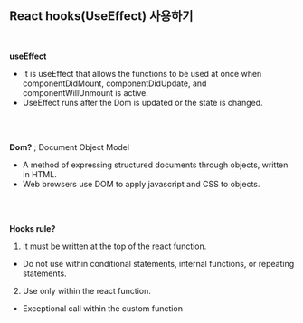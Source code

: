 
## React hooks(UseEffect) 사용하기
<br>

**useEffect**
* It is useEffect that allows the functions to be used at once when componentDidMount, componentDidUpdate, and componentWillUnmount is active.
* UseEffect runs after the Dom is updated or the state is changed.
<br>
<br>

**Dom?** ; Document Object Model
<br>
* A method of expressing structured documents through objects, written in HTML.
* Web browsers use DOM to apply javascript and CSS to objects.
<br>
<br>

**Hooks rule?**
<br>

1. It must be written at the top of the react function.
- Do not use within conditional statements, internal functions, or repeating statements.

2. Use only within the react function.
- Exceptional call within the custom function
